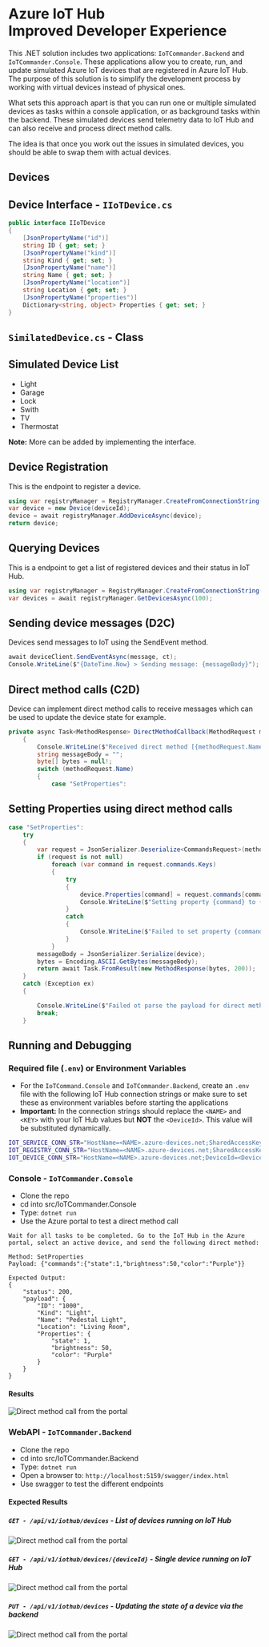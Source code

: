 # Azure IoT Hub<br/>Improved Developer Experience

This .NET solution includes two applications: `IoTCommander.Backend` and `IoTCommander.Console`. These applications allow you to create, run, and update simulated Azure IoT devices that are registered in Azure IoT Hub. The purpose of this solution is to simplify the development process by working with virtual devices instead of physical ones.

What sets this approach apart is that you can run one or multiple simulated devices as tasks within a console application, or as background tasks within the backend. These simulated devices send telemetry data to IoT Hub and can also receive and process direct method calls.

The idea is that once you work out the issues in simulated devices, you should be able to swap them with actual devices.

## Devices

## Device Interface - `IIoTDevice.cs`

```C#
public interface IIoTDevice
{
    [JsonPropertyName("id")]
    string ID { get; set; }
    [JsonPropertyName("kind")]
    string Kind { get; set; }
    [JsonPropertyName("name")]
    string Name { get; set; }
    [JsonPropertyName("location")]
    string Location { get; set; }
    [JsonPropertyName("properties")]
    Dictionary<string, object> Properties { get; set; }
}
```

## `SimilatedDevice.cs` - Class

## Simulated Device List

- Light
- Garage
- Lock
- Swith
- TV
- Thermostat

**Note:** More can be added by implementing the interface.

## Device Registration

This is the endpoint to register a device.

```C#
using var registryManager = RegistryManager.CreateFromConnectionString(registryConnStr);
var device = new Device(deviceId);
device = await registryManager.AddDeviceAsync(device);
return device;
```

## Querying Devices

This is a endpoint to get a list of registered devices and their status in IoT Hub.

```C#
using var registryManager = RegistryManager.CreateFromConnectionString(registryConnStr);
var devices = await registryManager.GetDevicesAsync(100);
```

## Sending device messages (D2C)

Devices send messages to IoT using the SendEvent method.

```C#
await deviceClient.SendEventAsync(message, ct);
Console.WriteLine($"{DateTime.Now} > Sending message: {messageBody}");
```

## Direct method calls (C2D)

Device can implement direct method calls to receive messages which can be used to update the device state for example.

```C#
private async Task<MethodResponse> DirectMethodCallback(MethodRequest methodRequest, object userContext)
    {
        Console.WriteLine($"Received direct method [{methodRequest.Name}] with payload [{methodRequest.DataAsJson}].");
        string messageBody = "";
        byte[] bytes = null!;
        switch (methodRequest.Name)
        {
            case "SetProperties":
```

## Setting Properties using direct method calls

```C#
case "SetProperties":
    try
    {
        var request = JsonSerializer.Deserialize<CommandsRequest>(methodRequest.DataAsJson);
        if (request is not null)
            foreach (var command in request.commands.Keys)
            {
                try
                {
                    device.Properties[command] = request.commands[command];
                    Console.WriteLine($"Setting property {command} to {request.commands[command]}");
                }
                catch
                {
                    Console.WriteLine($"Failed to set property {command} to {request.commands[command]}");
                }
            }
        messageBody = JsonSerializer.Serialize(device);
        bytes = Encoding.ASCII.GetBytes(messageBody);
        return await Task.FromResult(new MethodResponse(bytes, 200));
    }
    catch (Exception ex)
    {

        Console.WriteLine($"Failed ot parse the payload for direct method {methodRequest.Name} due to {ex}");
        break;
    }
```

## Running and Debugging

### Required file (`.env`) or Environment Variables

- For the `IoTCommand.Console` and `IoTCommander.Backend`, create an `.env` file with the following IoT Hub connection strings or make sure to set these as environment variables before starting the applications
- **Important:** In the connection strings should replace the `<NAME>` and `<KEY>` with your IoT Hub values but **NOT** the `<DeviceId>`. This value will be substituted dynamically.

```bash
IOT_SERVICE_CONN_STR="HostName=<NAME>.azure-devices.net;SharedAccessKeyName=service;SharedAccessKey=<KEY>"
IOT_REGISTRY_CONN_STR="HostName=<NAME>.azure-devices.net;SharedAccessKeyName=registryReadWrite;SharedAccessKey=<KEY>"
IOT_DEVICE_CONN_STR="HostName=<NAME>.azure-devices.net;DeviceId=<DeviceId>;SharedAccessKeyName=device;SharedAccessKey=<KEY>"
```

### Console - `IoTCommander.Console`

- Clone the repo
- cd into src/IoTCommander.Console
- Type: `dotnet run`
- Use the Azure portal to test a direct method call

```text
Wait for all tasks to be completed. Go to the IoT Hub in the Azure portal, select an active device, and send the following direct method:

Method: SetProperties
Payload: {"commands":{"state":1,"brightness":50,"color":"Purple"}}

Expected Output:
{
    "status": 200,
    "payload": {
        "ID": "1000",
        "Kind": "Light",
        "Name": "Pedestal Light",
        "Location": "Living Room",
        "Properties": {
            "state": 1,
            "brightness": 50,
            "color": "Purple"
        }
    }
}
```

#### Results

![Direct method call from the portal](images/direct-method.png)

### WebAPI - `IoTCommander.Backend`

- Clone the repo
- cd into src/IoTCommander.Backend
- Type: `dotnet run`
- Open a browser to: `http://localhost:5159/swagger/index.html`
- Use swagger to test the different endpoints

#### Expected Results

##### `GET - /api/v1/iothub/devices` - List of devices running on IoT Hub

![Direct method call from the portal](images/get-devices.png)

##### `GET - /api/v1/iothub/devices/{deviceId}` - Single device running on IoT Hub

![Direct method call from the portal](images/get-device.png)

##### `PUT - /api/v1/iothub/devices` - Updating the state of a device via the backend

![Direct method call from the portal](images/put-device.png)
